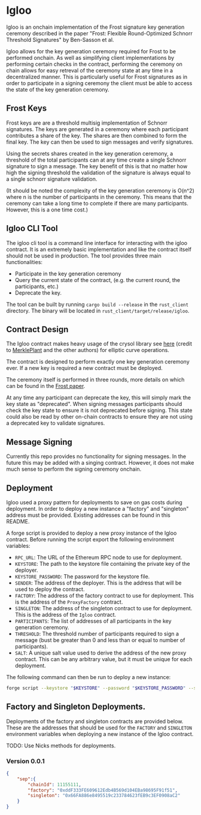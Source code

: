 # Igloo

Igloo is an onchain implementation of the Frost signature key generation ceremony described in the paper "Frost: Flexible Round-Optimized Schnorr Threshold Signatures" by Ben-Sasson et al.

Igloo allows for the key generation ceremony required for Frost to be performed onchain. As well as simplifying client implementations by performing certain checks in the contract, performing the ceremony on chain allows for easy retreval of the ceremony state at any time in a decentralized manner. This is particularly useful for Frost signatures as in order to participate in a signing ceremony the client must be able to access the state of the key generation ceremony. 

## Frost Keys

Frost keys are are a threshold multisig implementation of Schnorr signatures. The keys are generated in a ceremony where each participant contributes a share of the key. The shares are then combined to form the final key. The key can then be used to sign messages and verify signatures.

Using the secrets shares created in the key generation ceremony, a threshold of the total participants can at any time create a single Schnorr signature to sign a message. The key benefit of this is that no matter how high the signing threshold the validation of the signature is always equal to a single schnorr signature validation. 

(It should be noted the complexity of the key generation ceremony is O(n^2) where n is the number of participants in the ceremony. This means that the ceremony can take a long time to complete if there are many participants. However, this is a one time cost.)

## Igloo CLI Tool

The igloo cli tool is a command line interface for interacting with the igloo contract. It is an extremely basic implementation and like the contract itself should not be used in production. 
The tool provides three main functionalities:
- Participate in the key generation ceremony
- Query the current state of the contract, (e.g. the current round, the participants, etc.)
- Deprecate the key.

The tool can be built by running `cargo build --release` in the `rust_client` directory. The binary will be located in `rust_client/target/release/igloo`.

## Contract Design

The Igloo contract makes heavy usage of the crysol library see [here](https://github.com/verklegarden/crysol) (credit to [MerklePlant](https://github.com/pmerkleplant) and the other authors) for elliptic curve operations. 

The contract is designed to perform exactly one key generation ceremony ever. If a new key is required a new contract must be deployed. 

The ceremony itself is performed in three rounds, more details on which can be found in the [Frost paper](https://eprint.iacr.org/2020/1261.pdf).

At any time any participant can deprecate the key, this will simply mark the key state as "deprecated". When signing messages participants should check the key state to ensure it is not deprecated before signing. This state could also be read by other on-chain contracts to ensure they are not using a deprecated key to validate signatures.

## Message Signing

Currently this repo provides no functionality for signing messages. In the future this may be added with a singing contract. However, it does not make much sense to perform the signing ceremony onchain.

## Deployment

Igloo used a proxy pattern for deployments to save on gas costs during deployment. In order to deploy a new instance a "factory" and "singleton" address must be provided. Existing addresses can be found in this README.


A forge script is provided to deploy a new proxy instance of the Igloo contract. Before running the script export the following environment variables:

- `RPC_URL`: The URL of the Ethereum RPC node to use for deployment.
- `KEYSTORE`: The path to the keystore file containing the private key of the deployer.
- `KEYSTORE_PASSWORD`: The password for the keystore file.
- `SENDER`: The address of the deployer. This is the address that will be used to deploy the contract.
- `FACTORY`: The address of the factory contract to use for deployment. This is the address of the `ProxyFactory` contract.
- `SINGLETON`: The address of the singleton contract to use for deployment. This is the address of the `Igloo` contract.
- `PARTICIPANTS`: The list of addresses of all participants in the key generation ceremony.
- `THRESHOLD`: The threshold number of participants required to sign a message (bust be greater than 0 and less than or equal to number of participants).
- `SALT`: A unique salt value used to derive the address of the new proxy contract. This can be any arbitrary value, but it must be unique for each deployment.

The following command can then be run to deploy a new instance:

```bash
forge script --keystore "$KEYSTORE" --password "$KEYSTORE_PASSWORD" --sender "$SENDER" --broadcast --rpc-url "$RPC_URL" --sig "$(cast calldata "deploy(address,address, string, address[] memory, uint)" "$SINGLETON" "$FACTORY" "$SALT" "$PARTICIPANTS" $THRESHOLD)" -vvv script/ProxyScript.s.sol:ProxyScript --broadcast
```

## Factory and Singleton Deployments.

Deployments of the factory and singleton contracts are provided below. These are the addresses that should be used for the `FACTORY` and `SINGLETON` environment variables when deploying a new instance of the Igloo contract.

TODO: Use Nicks methods for deployments.

### Version 0.0.1


```json
{
    "sep":{
        "chainId": 11155111,
        "factory": "0xddF333FE609612Edb4B569d104EBa98695F91f51",
        "singleton": "0x66FA886e8495519c233784623fEB9c3EF0908aC2"
    }
}
```
